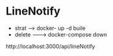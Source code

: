 # LineNotify

- strat --> docker- up -d buile
- delete ---> docker-compose down

http://localhost:3000/api/lineNotify
